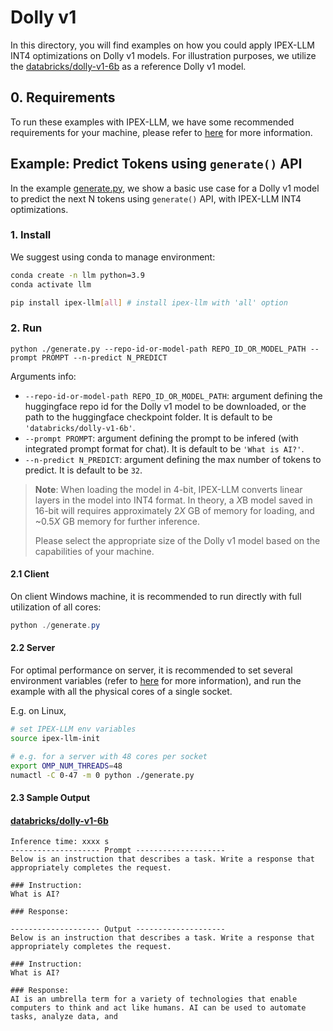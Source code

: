 # Dolly v1
In this directory, you will find examples on how you could apply IPEX-LLM INT4 optimizations on Dolly v1 models. For illustration purposes, we utilize the [databricks/dolly-v1-6b](https://huggingface.co/databricks/dolly-v1-6b) as a reference Dolly v1 model.

## 0. Requirements
To run these examples with IPEX-LLM, we have some recommended requirements for your machine, please refer to [here](../README.md#recommended-requirements) for more information.

## Example: Predict Tokens using `generate()` API
In the example [generate.py](./generate.py), we show a basic use case for a Dolly v1 model to predict the next N tokens using `generate()` API, with IPEX-LLM INT4 optimizations.
### 1. Install
We suggest using conda to manage environment:
```bash
conda create -n llm python=3.9
conda activate llm

pip install ipex-llm[all] # install ipex-llm with 'all' option
```

### 2. Run
```
python ./generate.py --repo-id-or-model-path REPO_ID_OR_MODEL_PATH --prompt PROMPT --n-predict N_PREDICT
```

Arguments info:
- `--repo-id-or-model-path REPO_ID_OR_MODEL_PATH`: argument defining the huggingface repo id for the Dolly v1 model to be downloaded, or the path to the huggingface checkpoint folder. It is default to be `'databricks/dolly-v1-6b'`.
- `--prompt PROMPT`: argument defining the prompt to be infered (with integrated prompt format for chat). It is default to be `'What is AI?'`.
- `--n-predict N_PREDICT`: argument defining the max number of tokens to predict. It is default to be `32`.

> **Note**: When loading the model in 4-bit, IPEX-LLM converts linear layers in the model into INT4 format. In theory, a *X*B model saved in 16-bit will requires approximately 2*X* GB of memory for loading, and ~0.5*X* GB memory for further inference.
>
> Please select the appropriate size of the Dolly v1 model based on the capabilities of your machine.

#### 2.1 Client
On client Windows machine, it is recommended to run directly with full utilization of all cores:
```powershell
python ./generate.py 
```

#### 2.2 Server
For optimal performance on server, it is recommended to set several environment variables (refer to [here](../README.md#best-known-configuration-on-linux) for more information), and run the example with all the physical cores of a single socket.

E.g. on Linux,
```bash
# set IPEX-LLM env variables
source ipex-llm-init

# e.g. for a server with 48 cores per socket
export OMP_NUM_THREADS=48
numactl -C 0-47 -m 0 python ./generate.py
```

#### 2.3 Sample Output
#### [databricks/dolly-v1-6b](https://huggingface.co/databricks/dolly-v1-6b)
```log
Inference time: xxxx s
-------------------- Prompt --------------------
Below is an instruction that describes a task. Write a response that appropriately completes the request.

### Instruction:
What is AI?

### Response:

-------------------- Output --------------------
Below is an instruction that describes a task. Write a response that appropriately completes the request.

### Instruction:
What is AI?

### Response:
AI is an umbrella term for a variety of technologies that enable computers to think and act like humans. AI can be used to automate tasks, analyze data, and
```

